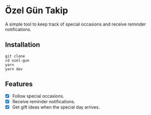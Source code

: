 # Özel Gün Takip

A simple tool to keep track of special occasions and receive reminder notifications.

## Installation

```
git clone
cd ozel-gun
yarn
yarn dev
```

## Features

- [x] Follow special occasions.
- [x] Receive reminder notifications.
- [x] Get gift ideas when the special day arrives.
